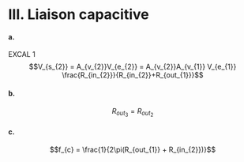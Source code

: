 # III. Liaison capacitive
#### a.
EXCAL 1$$V_{s_{2}} = A_{v_{2}}V_{e_{2}} = A_{v_{2}}A_{v_{1}} V_{e_{1}} \frac{R_{in_{2}}}{R_{in_{2}}+R_{out_{1}}}$$
#### b.
$$R_{out_{3}} = R_{out_{2}}$$
#### c.
$$f_{c} = \frac{1}{2\pi(R_{out_{1}} + R_{in_{2}})}$$